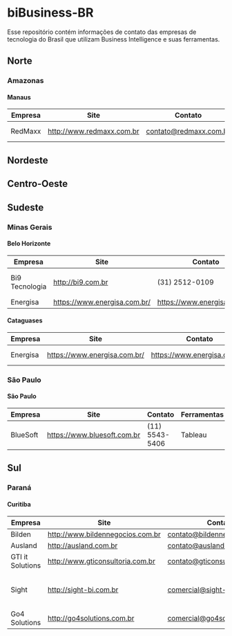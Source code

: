 # biBusiness-BR
Esse repositório contém informações de contato das empresas de tecnologia do Brasil que utilizam Business Intelligence e suas ferramentas.

## Norte

### Amazonas

#### Manaus

Empresa | Site | Contato | Ferramentas
 --- | --- | --- | --- 
RedMaxx | http://www.redmaxx.com.br | contato@redmaxx.com.br | Qlik, Power Bi


## Nordeste

## Centro-Oeste

## Sudeste

### Minas Gerais

#### Belo Horizonte

Empresa | Site | Contato | Ferramentas
 --- | --- | --- | --- 
Bi9 Tecnologia | http://bi9.com.br | (31) 2512-0109 | GoodData, Power Bi, Datazen 
Energisa | https://www.energisa.com.br/  | https://www.energisa.com.br/  | Power Bi

#### Cataguases

Empresa | Site | Contato | Ferramentas
 --- | --- | --- | --- 
Energisa | https://www.energisa.com.br/  | https://www.energisa.com.br/  | Power Bi, MicroStrategy

### São Paulo

#### São Paulo

Empresa | Site | Contato | Ferramentas
 --- | --- | --- | --- 
BlueSoft | https://www.bluesoft.com.br | (11) 5543-5406 | Tableau 


## Sul

### Paraná

#### Curitiba

Empresa | Site | Contato | Ferramentas
 --- | --- | --- | --- 
Bilden | http://www.bildennegocios.com.br | contato@bildennegocios.com.br | Qlik, Altery
Ausland | http://ausland.com.br | contato@ausland.com.br | Qlik
GTI it Solutions | http://www.gticonsultoria.com.br | contato@gticonsultoria.com.br | Power Bi
Sight | http://sight-bi.com.br | comercial@sight-bi.com.br | QlikView, Pentaho, MicroStrategy, Cognos
Go4 Solutions | http://go4solutions.com.br | comercial@go4solutions.com.br | Qlik

